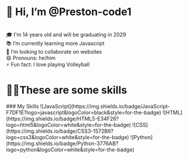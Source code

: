 <h1>👋 Hi, I’m @Preston-code1</h1> <br>
🎓 I'm 14 years old and will be graduating in 2029<br>
📚 I’m currently learning more Javascript<br>
💞️ I’m looking to collaborate on websites<br>
😄 Pronouns: he/him<br>
⚡ Fun fact: I love playing Volleyball<br>

<h1>🧑‍💻These are some skills</h1>
### My Skills
![JavaScript](https://img.shields.io/badge/JavaScript-F7DF1E?logo=javascript&logoColor=black&style=for-the-badge)
![HTML](https://img.shields.io/badge/HTML5-E34F26?logo=html5&logoColor=white&style=for-the-badge)
![CSS](https://img.shields.io/badge/CSS3-1572B6?logo=css3&logoColor=white&style=for-the-badge)
![Python](https://img.shields.io/badge/Python-3776AB?logo=python&logoColor=white&style=for-the-badge)

<!---
Preston-code1/Preston-code1 is a ✨ special ✨ repository because its `README.md` (this file) appears on your GitHub profile.
You can click the Preview link to take a look at your changes.
--->
